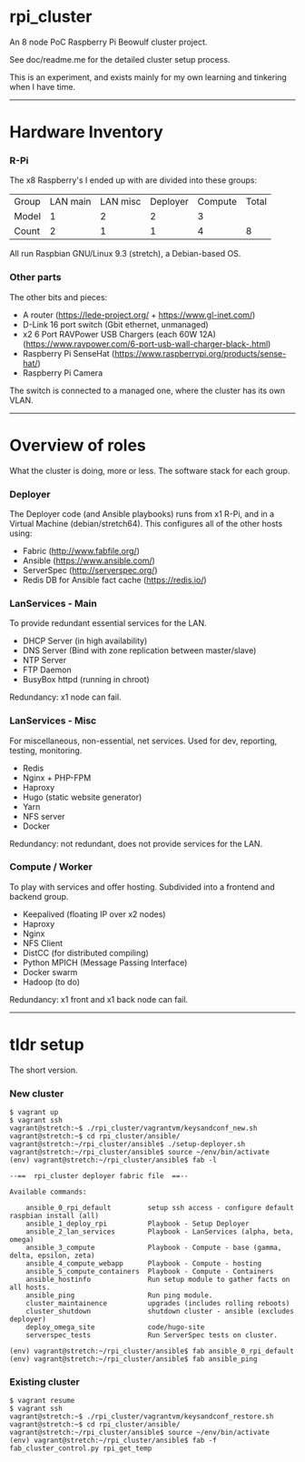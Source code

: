 # rpi_cluster

An 8 node PoC Raspberry Pi Beowulf cluster project.

See doc/readme.me for the detailed cluster setup process.

This is an experiment, and exists mainly for my own learning and tinkering when I have time.


---

# Hardware Inventory

### R-Pi

The x8 Raspberry's I ended up with are divided into these groups:

<table>
<tbody>
<tr>
  <td>Group</td>
  <td>LAN main</td>
  <td>LAN misc</td>
  <td>Deployer</td>
  <td>Compute</td>
  <td>Total</td>
</tr>
<tr>
  <td>Model</td>
  <td>1</td>
  <td>2</td>
  <td>2</td>
  <td>3</td>
  <td>&nbsp;</td>
</tr>
<tr>
  <td>Count</td>
  <td>2</td>
  <td>1</td>
  <td>1</td>
  <td>4</td>
  <td>8</td>
</tr>
</tbody>
</table>

All run Raspbian GNU/Linux 9.3 (stretch), a Debian-based OS.

### Other parts

The other bits and pieces:

* A router (https://lede-project.org/ + https://www.gl-inet.com/)
* D-Link 16 port switch (Gbit ethernet, unmanaged)
* x2 6 Port RAVPower USB Chargers (each 60W 12A) (https://www.ravpower.com/6-port-usb-wall-charger-black-.html)
* Raspberry Pi SenseHat (https://www.raspberrypi.org/products/sense-hat/)
* Raspberry Pi Camera

The switch is connected to a managed one, where the cluster has its own VLAN.


---


# Overview of roles

What the cluster is doing, more or less. The software stack for each group.


### Deployer

The Deployer code (and Ansible playbooks) runs from x1 R-Pi, and in a Virtual Machine (debian/stretch64). This configures all of the other hosts using:

* Fabric (http://www.fabfile.org/)
* Ansible (https://www.ansible.com/)
* ServerSpec (http://serverspec.org/)
* Redis DB for Ansible fact cache (https://redis.io/)


### LanServices - Main

To provide redundant essential services for the LAN.

* DHCP Server (in high availability)
* DNS Server (Bind with zone replication between master/slave)
* NTP Server
* FTP Daemon
* BusyBox httpd (running in chroot)

Redundancy: x1 node can fail.


### LanServices - Misc

For miscellaneous, non-essential, net services. Used for dev, reporting, testing, monitoring.

* Redis
* Nginx + PHP-FPM
* Haproxy
* Hugo (static website generator)
* Yarn
* NFS server
* Docker

Redundancy: not redundant, does not provide services for the LAN.


### Compute / Worker

To play with services and offer hosting. Subdivided into a frontend and backend group.

* Keepalived (floating IP over x2 nodes)
* Haproxy
* Nginx
* NFS Client
* DistCC (for distributed compiling)
* Python MPICH (Message Passing Interface)
* Docker swarm
* Hadoop (to do)

Redundancy: x1 front and x1 back node can fail.


---


# tldr setup

The short version.

### New cluster

```
$ vagrant up
$ vagrant ssh
vagrant@stretch:~$ ./rpi_cluster/vagrantvm/keysandconf_new.sh
vagrant@stretch:~$ cd rpi_cluster/ansible/
vagrant@stretch:~/rpi_cluster/ansible$ ./setup-deployer.sh
vagrant@stretch:~/rpi_cluster/ansible$ source ~/env/bin/activate
(env) vagrant@stretch:~/rpi_cluster/ansible$ fab -l

--==  rpi_cluster deployer fabric file  ==--

Available commands:

    ansible_0_rpi_default         setup ssh access - configure default raspbian install (all)
    ansible_1_deploy_rpi          Playbook - Setup Deployer
    ansible_2_lan_services        Playbook - LanServices (alpha, beta, omega)
    ansible_3_compute             Playbook - Compute - base (gamma, delta, epsilon, zeta)
    ansible_4_compute_webapp      Playbook - Compute - hosting
    ansible_5_compute_containers  Playbook - Compute - Containers
    ansible_hostinfo              Run setup module to gather facts on all hosts.
    ansible_ping                  Run ping module.
    cluster_maintainence          upgrades (includes rolling reboots)
    cluster_shutdown              shutdown cluster - ansible (excludes deployer)
    deploy_omega_site             code/hugo-site
    serverspec_tests              Run ServerSpec tests on cluster.

(env) vagrant@stretch:~/rpi_cluster/ansible$ fab ansible_0_rpi_default
(env) vagrant@stretch:~/rpi_cluster/ansible$ fab ansible_ping
```

### Existing cluster

```
$ vagrant resume
$ vagrant ssh
vagrant@stretch:~$ ./rpi_cluster/vagrantvm/keysandconf_restore.sh
vagrant@stretch:~$ cd rpi_cluster/ansible/
vagrant@stretch:~/rpi_cluster/ansible$ source ~/env/bin/activate
(env) vagrant@stretch:~/rpi_cluster/ansible$ fab -f fab_cluster_control.py rpi_get_temp
```

